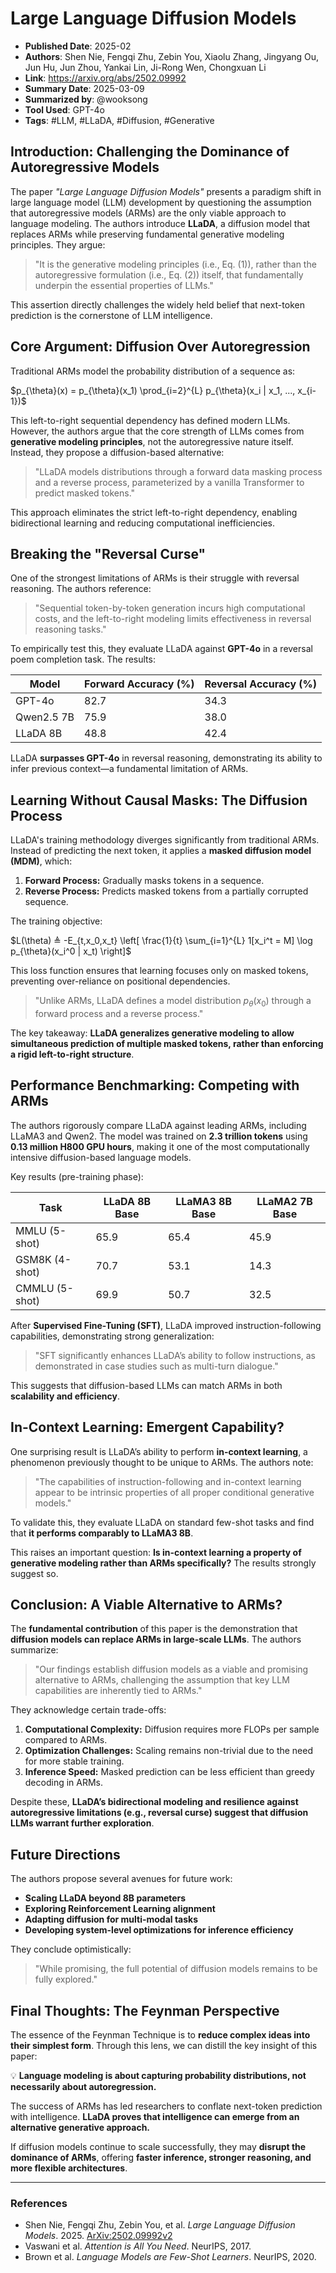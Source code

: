 # Large Language Diffusion Models

- **Published Date**: 2025-02
- **Authors**: Shen Nie, Fengqi Zhu, Zebin You, Xiaolu Zhang, Jingyang Ou, Jun Hu, Jun Zhou, Yankai Lin, Ji-Rong Wen, Chongxuan Li
- **Link**: https://arxiv.org/abs/2502.09992
- **Summary Date**: 2025-03-09
- **Summarized by**: @wooksong
- **Tool Used**: GPT-4o
- **Tags**: #LLM, #LLaDA, #Diffusion, #Generative

## Introduction: Challenging the Dominance of Autoregressive Models

The paper *"Large Language Diffusion Models"* presents a paradigm shift in large language model (LLM) development by questioning the assumption that autoregressive models (ARMs) are the only viable approach to language modeling. The authors introduce **LLaDA**, a diffusion model that replaces ARMs while preserving fundamental generative modeling principles. They argue:

> "It is the generative modeling principles (i.e., Eq. (1)), rather than the autoregressive formulation (i.e., Eq. (2)) itself, that fundamentally underpin the essential properties of LLMs."

This assertion directly challenges the widely held belief that next-token prediction is the cornerstone of LLM intelligence.

## Core Argument: Diffusion Over Autoregression

Traditional ARMs model the probability distribution of a sequence as:

$p_{\theta}(x) = p_{\theta}(x_1) \prod_{i=2}^{L} p_{\theta}(x_i | x_1, ..., x_{i-1})$


This left-to-right sequential dependency has defined modern LLMs. However, the authors argue that the core strength of LLMs comes from **generative modeling principles**, not the autoregressive nature itself. Instead, they propose a diffusion-based alternative:

> "LLaDA models distributions through a forward data masking process and a reverse process, parameterized by a vanilla Transformer to predict masked tokens."

This approach eliminates the strict left-to-right dependency, enabling bidirectional learning and reducing computational inefficiencies.

## Breaking the "Reversal Curse"

One of the strongest limitations of ARMs is their struggle with reversal reasoning. The authors reference:

> "Sequential token-by-token generation incurs high computational costs, and the left-to-right modeling limits effectiveness in reversal reasoning tasks."

To empirically test this, they evaluate LLaDA against **GPT-4o** in a reversal poem completion task. The results:

| Model       | Forward Accuracy (%) | Reversal Accuracy (%) |
|------------|----------------------|----------------------|
| GPT-4o     | 82.7                 | 34.3                 |
| Qwen2.5 7B | 75.9                 | 38.0                 |
| LLaDA 8B   | 48.8                 | 42.4                 |

LLaDA **surpasses GPT-4o** in reversal reasoning, demonstrating its ability to infer previous context—a fundamental limitation of ARMs.

## Learning Without Causal Masks: The Diffusion Process

LLaDA's training methodology diverges significantly from traditional ARMs. Instead of predicting the next token, it applies a **masked diffusion model (MDM)**, which:

1. **Forward Process:** Gradually masks tokens in a sequence.
2. **Reverse Process:** Predicts masked tokens from a partially corrupted sequence.

The training objective:

$L(\theta) ≜ -E_{t,x_0,x_t} \left[ \frac{1}{t} \sum_{i=1}^{L} 1[x_i^t = M] \log p_{\theta}(x_i^0 | x_t) \right]$

This loss function ensures that learning focuses only on masked tokens, preventing over-reliance on positional dependencies.

> "Unlike ARMs, LLaDA defines a model distribution $p_{\theta}(x_0)$ through a forward process and a reverse process."

The key takeaway: **LLaDA generalizes generative modeling to allow simultaneous prediction of multiple masked tokens, rather than enforcing a rigid left-to-right structure**.

## Performance Benchmarking: Competing with ARMs

The authors rigorously compare LLaDA against leading ARMs, including LLaMA3 and Qwen2. The model was trained on **2.3 trillion tokens** using **0.13 million H800 GPU hours**, making it one of the most computationally intensive diffusion-based language models.

Key results (pre-training phase):

| Task   | LLaDA 8B Base | LLaMA3 8B Base | LLaMA2 7B Base |
|--------|--------------|--------------|--------------|
| MMLU (5-shot) | 65.9 | 65.4 | 45.9 |
| GSM8K (4-shot) | 70.7 | 53.1 | 14.3 |
| CMMLU (5-shot) | 69.9 | 50.7 | 32.5 |

After **Supervised Fine-Tuning (SFT)**, LLaDA improved instruction-following capabilities, demonstrating strong generalization:

> "SFT significantly enhances LLaDA’s ability to follow instructions, as demonstrated in case studies such as multi-turn dialogue."

This suggests that diffusion-based LLMs can match ARMs in both **scalability and efficiency**.

## In-Context Learning: Emergent Capability?

One surprising result is LLaDA’s ability to perform **in-context learning**, a phenomenon previously thought to be unique to ARMs. The authors note:

> "The capabilities of instruction-following and in-context learning appear to be intrinsic properties of all proper conditional generative models."

To validate this, they evaluate LLaDA on standard few-shot tasks and find that **it performs comparably to LLaMA3 8B**.

This raises an important question: **Is in-context learning a property of generative modeling rather than ARMs specifically?** The results strongly suggest so.

## Conclusion: A Viable Alternative to ARMs?

The **fundamental contribution** of this paper is the demonstration that **diffusion models can replace ARMs in large-scale LLMs**. The authors summarize:

> "Our findings establish diffusion models as a viable and promising alternative to ARMs, challenging the assumption that key LLM capabilities are inherently tied to ARMs."

They acknowledge certain trade-offs:

1. **Computational Complexity:** Diffusion requires more FLOPs per sample compared to ARMs.
2. **Optimization Challenges:** Scaling remains non-trivial due to the need for more stable training.
3. **Inference Speed:** Masked prediction can be less efficient than greedy decoding in ARMs.

Despite these, **LLaDA’s bidirectional modeling and resilience against autoregressive limitations (e.g., reversal curse) suggest that diffusion LLMs warrant further exploration**.

## Future Directions

The authors propose several avenues for future work:

- **Scaling LLaDA beyond 8B parameters**
- **Exploring Reinforcement Learning alignment**
- **Adapting diffusion for multi-modal tasks**
- **Developing system-level optimizations for inference efficiency**

They conclude optimistically:

> "While promising, the full potential of diffusion models remains to be fully explored."

## Final Thoughts: The Feynman Perspective

The essence of the Feynman Technique is to **reduce complex ideas into their simplest form**. Through this lens, we can distill the key insight of this paper:

💡 **Language modeling is about capturing probability distributions, not necessarily about autoregression.** 

The success of ARMs has led researchers to conflate next-token prediction with intelligence. **LLaDA proves that intelligence can emerge from an alternative generative approach.**

If diffusion models continue to scale successfully, they may **disrupt the dominance of ARMs**, offering **faster inference, stronger reasoning, and more flexible architectures**.

---

### References

- Shen Nie, Fengqi Zhu, Zebin You, et al. *Large Language Diffusion Models*. 2025. [ArXiv:2502.09992v2](https://arxiv.org/abs/2502.09992)
- Vaswani et al. *Attention is All You Need*. NeurIPS, 2017.
- Brown et al. *Language Models are Few-Shot Learners*. NeurIPS, 2020.
